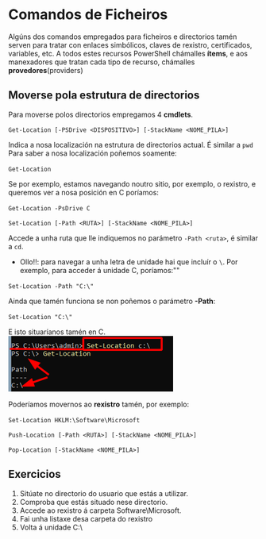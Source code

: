 # Comandos de Ficheiros

Algúns dos comandos empregados para ficheiros e directorios tamén serven para tratar con enlaces simbólicos, claves de rexistro, certificados, variables, etc. A todos estes recursos PowerShell chámalles **ítems**, e aos manexadores que tratan cada tipo de recurso, chámalles **provedores**(providers)

## Moverse pola estrutura de directorios  
Para moverse polos directorios empregamos 4 **cmdlets**.
```console
Get-Location [-PSDrive <DISPOSITIVO>] [-StackName <NOME_PILA>]
```
Indica a nosa localización na estrutura de directorios actual. É similar a `pwd`
Para saber a nosa localización poñemos soamente:

`Get-Location`

Se por exemplo, estamos navegando noutro sitio, por exemplo, o rexistro, e queremos ver a nosa posición en C poríamos:

`Get-Location -PsDrive C`

```console
Set-Location [-Path <RUTA>] [-StackName <NOME_PILA>]
```
Accede a unha ruta que lle indiquemos no parámetro `-Path <ruta>`, é similar a `cd`.

- Ollo!!: para navegar a unha letra de unidade hai que incluír o `\`. Por exemplo, para acceder á unidade C, poríamos:""

`Set-Location -Path "C:\"`

Ainda que tamén funciona se non poñemos o parámetro **-Path**:

`Set-Location "C:\"`

E isto situaríanos tamén en C.
!["Imaxe Set-Location c:\"](images\setlocation.png)

Poderíamos movernos ao **rexistro** tamén, por exemplo:

`Set-Location HKLM:\Software\Microsoft`

```console
Push-Location [-Path <RUTA>] [-StackName <NOME_PILA>]
```

```console
Pop-Location [-StackName <NOME_PILA>]
```

## Exercicios
1. Sitúate no directorio do usuario que estás a utilizar.
1. Comproba que estás situado nese directorio.
1. Accede ao rexistro á carpeta Software\Microsoft.
1. Fai unha listaxe desa carpeta do rexistro
1. Volta á unidade C:\
